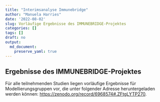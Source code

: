 ```yaml
---
title: "Interimsanalyse Immunebridge"
author: "Manuela Harries"
date: '2022-08-02'
slug: Vorläufige Ergebnisse des IMMUNEBRIDGE-Projektes
categories: []
tags: []
draft: no
output: 
  md_document:
    preserve_yaml: true
---
```


##  Ergebnisse des IMMUNEBRIDGE-Projektes

Für alle teilnehmenden Studien liegen vorläufige Ergebnisse für Modellierungsgruppen vor, die unter folgender Adresse heruntergeladen werden können: https://zenodo.org/record/6968574#.ZFtgLYTP270.
